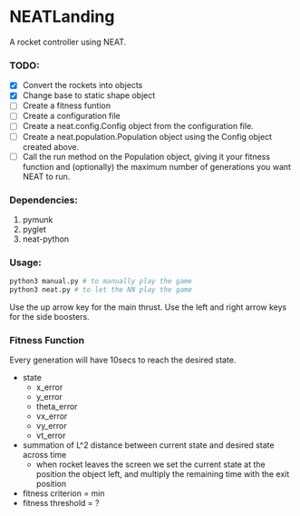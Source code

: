 # NEATLanding
A rocket controller using NEAT.

### TODO:

- [x] Convert the rockets into objects
- [x] Change base to static shape object
- [ ] Create a fitness funtion
- [ ] Create a configuration file
- [ ] Create a neat.config.Config object from the configuration file.
- [ ] Create a neat.population.Population object using the Config object created above.
- [ ] Call the run method on the Population object, giving it your fitness function and (optionally) the maximum number of generations you want NEAT to run.

### Dependencies:

1. pymunk
2. pyglet
3. neat-python

### Usage:

```python
python3 manual.py # to manually play the game
python3 neat.py # to let the NN play the game
```

Use the up arrow key for the main thrust.
Use the left and right arrow keys for the side boosters. 

### Fitness Function

Every generation will have 10secs to reach the desired state. 

- state
    - x_error
    - y_error
    - theta_error
    - vx_error
    - vy_error
    - vt_error
- summation of L^2 distance between current state and desired state across time
    - when rocket leaves the screen we set the current state at the position the object left, and multiply the remaining time with the exit position
- fitness criterion = min
- fitness threshold = ? 
